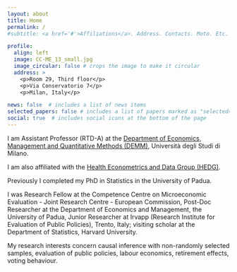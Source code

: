 ```yaml
---
layout: about
title: Home
permalink: /
#subtitle: <a href='#'>Affiliations</a>. Address. Contacts. Moto. Etc.

profile:
  align: left
  image: CC-ME_13_small.jpg
  image_circular: false # crops the image to make it circular
  address: >
    <p>Room 29, Third floor</p>
    <p>Via Conservatorio 7</p>
    <p>Milan, Italy</p>

news: false  # includes a list of news items
selected_papers: false # includes a list of papers marked as "selected={true}"
social: true  # includes social icons at the bottom of the page
---
```


I am Assistant Professor (RTD-A) at the [Department of Economics, Management and Quantitative Methods (DEMM)](https://www.demm.unimi.it/ecm/home), Università degli Studi di Milano.

I am also affiliated with the [Health Econometrics and Data Group (HEDG)](https://www.york.ac.uk/economics/hedg/).

Previously I completed my PhD in Statistics in the University of Padua.

I was Research Fellow at the Competence Centre on Microeconomic Evaluation - Joint Research Centre - European Commission, Post-Doc Researcher at the Department of Economics and Management, the University of Padua, Junior Researcher at Irvapp (Research Institute for Evaluation of Public Policies), Trento, Italy; visiting scholar at the Department of Statistics, Harvard University.

My research interests concern causal inference with non-randomly selected samples, evaluation of public policies, labour economics,  retirement effects, voting behaviour.

<!--(This is my personal page at IDEAS)-->

<!--(This is my Google Scholar)-->
